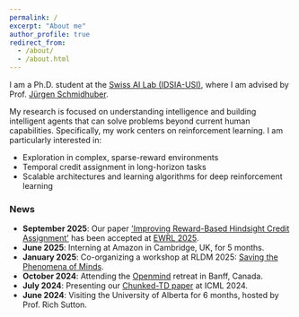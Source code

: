 ```yaml
---
permalink: /
excerpt: "About me"
author_profile: true
redirect_from: 
  - /about/
  - /about.html
---
```


I am a Ph.D. student at the [Swiss AI Lab (IDSIA-USI)](https://www.idsia.ch), where I am advised by Prof. [Jürgen Schmidhuber](https://people.idsia.ch//~juergen/).

My research is focused on understanding intelligence and building intelligent agents that can solve problems beyond current human capabilities. Specifically, my work centers on reinforcement learning. I am particularly interested in:

- Exploration in complex, sparse-reward environments
- Temporal credit assignment in long-horizon tasks
- Scalable architectures and learning algorithms for deep reinforcement learning

### News

- **September 2025**: Our paper ['Improving Reward-Based Hindsight Credit Assignment'](https://openreview.net/forum?id=2tKj9WC9YQ) has been accepted at [EWRL 2025](https://euro-workshop-on-reinforcement-learning.github.io/ewrl18/).
- **June 2025**: Interning at Amazon in Cambridge, UK, for 5 months.
- **January 2025**: Co-organizing a workshop at RLDM 2025: [Saving the Phenomena of Minds](https://sites.google.com/view/phenomena-of-minds-rldm/home).
- **October 2024**: Attending the [Openmind](https://www.openmindresearch.org) retreat in Banff, Canada.
- **July 2024**: Presenting our [Chunked-TD paper](https://arxiv.org/abs/2405.03878) at ICML 2024.
- **June 2024**: Visiting the University of Alberta for 6 months, hosted by Prof. Rich Sutton.
